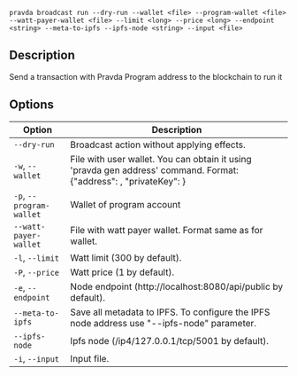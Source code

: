 <!--
THIS FILE IS GENERATED. DO NOT EDIT MANUALLY!
-->

```pravda broadcast run --dry-run --wallet <file> --program-wallet <file> --watt-payer-wallet <file> --limit <long> --price <long> --endpoint <string> --meta-to-ipfs --ipfs-node <string> --input <file>```

## Description
Send a transaction with Pravda Program address to the blockchain to run it
## Options

|Option|Description|
|----|----|
|`--dry-run`|Broadcast action without applying effects.
|`-w`, `--wallet`|File with user wallet. You can obtain it using 'pravda gen address' command. Format: {"address": <public key>, "privateKey": <private key>}
|`-p`, `--program-wallet`|Wallet of program account
|`--watt-payer-wallet`|File with watt payer wallet. Format same as for wallet.
|`-l`, `--limit`|Watt limit (300 by default).
|`-P`, `--price`|Watt price (1 by default).
|`-e`, `--endpoint`|Node endpoint (http://localhost:8080/api/public by default).
|`--meta-to-ipfs`|Save all metadata to IPFS. To configure the IPFS node address use "--ipfs-node" parameter.
|`--ipfs-node`|Ipfs node (/ip4/127.0.0.1/tcp/5001 by default).
|`-i`, `--input`|Input file.

